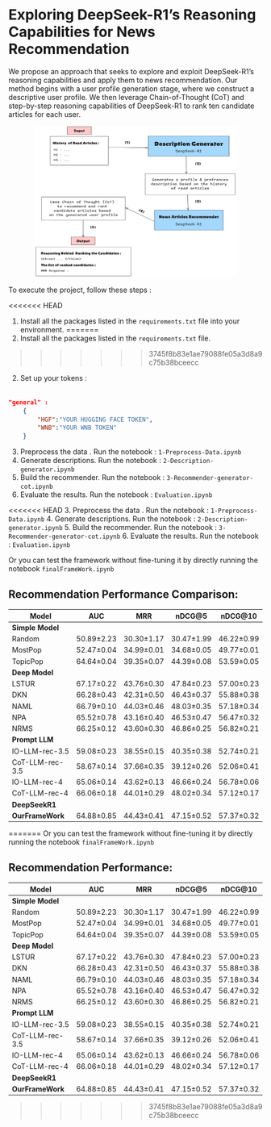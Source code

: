 # Exploring DeepSeek-R1’s Reasoning Capabilities for News Recommendation

We propose an approach that seeks to explore and exploit DeepSeek-R1’s reasoning capabilities and apply them to news recommendation. Our method begins with a user profile generation stage, where we construct a descriptive user profile. We then leverage Chain-of-Thought (CoT) and step-by-step reasoning capabilities of DeepSeek-R1 to rank ten candidate articles for each user.

<p align="center">  
    <img src="Pictures/FrameWorkPIC.jpg" alt="DeepSeek-R1-Based Proposed Method" width="400" height="300"/>
</p>
To execute the project, follow these steps :

<<<<<<< HEAD
1. Install all the packages listed in the `requirements.txt` file into your environment.
=======
1. Install all the packages listed in the `requirements.txt` file.
>>>>>>> 3745f8b83e1ae79088fe05a3d8a9c75b38bceecc
2. Set up your tokens :

```json

"general" :
    {
        "HGF":"YOUR HUGGING FACE TOKEN",
        "WNB":"YOUR WNB TOKEN"
    }

```
3. Preprocess the data . Run the notebook  : `1-Preprocess-Data.ipynb`
4. Generate descriptions. Run the notebook : `2-Description-generator.ipynb`
5. Build the recommender. Run the notebook  : `3-Recommender-generator-cot.ipynb`
6. Evaluate the results. Run the notebook : `Evaluation.ipynb`

<<<<<<< HEAD
3. Preprocess the data . Run the notebook : `1-Preprocess-Data.ipynb`
4. Generate descriptions. Run the notebook : `2-Description-generator.ipynb`
5. Build the recommender. Run the notebook : `3-Recommender-generator-cot.ipynb`
6. Evaluate the results. Run the notebook : `Evaluation.ipynb`

Or you can test the framework without fine-tuning it by directly running the notebook `finalFrameWork.ipynb`

## Recommendation Performance Comparison:

| Model            | AUC        | MRR        | nDCG@5     | nDCG@10    |
| ---------------- | ---------- | ---------- | ---------- | ---------- |
| **Simple Model** |            |            |            |            |
| Random           | 50.89±2.23 | 30.30±1.17 | 30.47±1.99 | 46.22±0.99 |
| MostPop          | 52.47±0.04 | 34.99±0.01 | 34.68±0.05 | 49.77±0.01 |
| TopicPop         | 64.64±0.04 | 39.35±0.07 | 44.39±0.08 | 53.59±0.05 |
| **Deep Model**   |            |            |            |            |
| LSTUR            | 67.17±0.22 | 43.76±0.30 | 47.84±0.23 | 57.00±0.23 |
| DKN              | 66.28±0.43 | 42.31±0.50 | 46.43±0.37 | 55.88±0.38 |
| NAML             | 66.79±0.10 | 44.03±0.46 | 48.03±0.35 | 57.18±0.34 |
| NPA              | 65.52±0.78 | 43.16±0.40 | 46.53±0.47 | 56.47±0.32 |
| NRMS             | 66.25±0.12 | 43.60±0.30 | 46.86±0.25 | 56.82±0.21 |
| **Prompt LLM**   |            |            |            |            |
| IO-LLM-rec-3.5   | 59.08±0.23 | 38.55±0.15 | 40.35±0.38 | 52.74±0.21 |
| CoT-LLM-rec-3.5  | 58.67±0.14 | 37.66±0.35 | 39.12±0.26 | 52.06±0.41 |
| IO-LLM-rec-4     | 65.06±0.14 | 43.62±0.13 | 46.66±0.24 | 56.78±0.06 |
| CoT-LLM-rec-4    | 66.06±0.18 | 44.01±0.29 | 48.02±0.34 | 57.12±0.17 |
| **DeepSeekR1**   |            |            |            |            |
| **OurFrameWork** | 64.88±0.85 | 44.43±0.41 | 47.15±0.52 | 57.37±0.32 |
=======
Or you can test the framework without fine-tuning it by directly running the notebook `finalFrameWork.ipynb`

## Recommendation Performance:

| Model     | AUC          | MRR          | nDCG@5       | nDCG@10      |
|-----------|--------------|--------------|--------------|--------------|
| **Simple Model** |||||
| Random    | 50.89±2.23   | 30.30±1.17   | 30.47±1.99   | 46.22±0.99   |
| MostPop   | 52.47±0.04   | 34.99±0.01   | 34.68±0.05   | 49.77±0.01   |
| TopicPop  | 64.64±0.04   | 39.35±0.07   | 44.39±0.08   | 53.59±0.05   |
| **Deep Model** |||||
| LSTUR     | 67.17±0.22   | 43.76±0.30   | 47.84±0.23   | 57.00±0.23   |
| DKN       | 66.28±0.43   | 42.31±0.50   | 46.43±0.37   | 55.88±0.38   |
| NAML      | 66.79±0.10   | 44.03±0.46   | 48.03±0.35   | 57.18±0.34   |
| NPA       | 65.52±0.78   | 43.16±0.40   | 46.53±0.47   | 56.47±0.32   |
| NRMS      | 66.25±0.12   | 43.60±0.30   | 46.86±0.25   | 56.82±0.21   |
| **Prompt LLM**  ||||| 
| IO-LLM-rec-3.5    | 59.08±0.23     | 38.55±0.15     | 40.35±0.38     | 52.74±0.21     |
| CoT-LLM-rec-3.5   | 58.67±0.14     | 37.66±0.35     | 39.12±0.26     | 52.06±0.41     |
| IO-LLM-rec-4      | 65.06±0.14     | 43.62±0.13     | 46.66±0.24     | 56.78±0.06     |
| CoT-LLM-rec-4     | 66.06±0.18     | 44.01±0.29     | 48.02±0.34     | 57.12±0.17     |
| **DeepSeekR1** |||||
| **OurFrameWork** | 64.88±0.85 | 44.43±0.41   | 47.15±0.52   | 57.37±0.32   |
>>>>>>> 3745f8b83e1ae79088fe05a3d8a9c75b38bceecc
